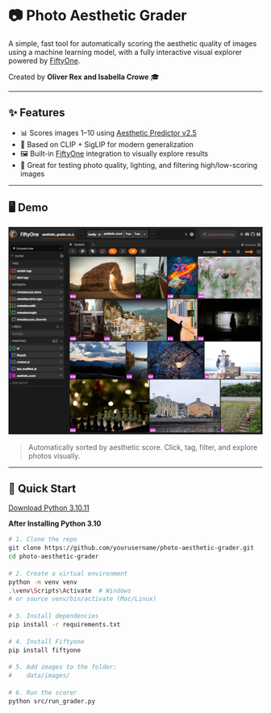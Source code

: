 # 📷 Photo Aesthetic Grader

A simple, fast tool for automatically scoring the aesthetic quality of images using a machine learning model, with a fully interactive visual explorer powered by [FiftyOne](https://voxel51.com/).

Created by **Oliver Rex and Isabella Crowe** 🎓

---

## ✨ Features

- 📊 Scores images 1–10 using [Aesthetic Predictor v2.5](https://github.com/discus0434/aesthetic-predictor-v2-5)
- 🧠 Based on CLIP + SigLIP for modern generalization
- 🖼️ Built-in [FiftyOne](https://voxel51.com/) integration to visually explore results
- 🧪 Great for testing photo quality, lighting, and filtering high/low-scoring images

---

## 🖥️ Demo

![Preview](preview.png)


> Automatically sorted by aesthetic score. Click, tag, filter, and explore photos visually.

---

## 🚀 Quick Start

[Download Python 3.10.11](https://www.python.org/downloads/release/python-31011/)

**After Installing Python 3.10**
```bash
# 1. Clone the repo
git clone https://github.com/yourusername/photo-aesthetic-grader.git
cd photo-aesthetic-grader

# 2. Create a virtual environment
python -m venv venv
.\venv\Scripts\Activate  # Windows
# or source venv/bin/activate (Mac/Linux)

# 3. Install dependencies
pip install -r requirements.txt

# 4. Install Fiftyone
pip install fiftyone

# 5. Add images to the folder:
#    data/images/

# 6. Run the scorer
python src/run_grader.py
```

